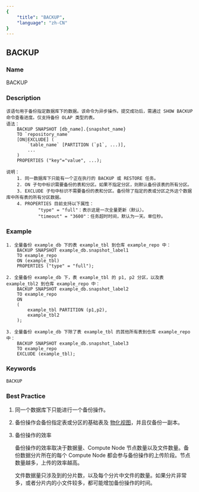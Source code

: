 ```yaml
---
{
    "title": "BACKUP",
    "language": "zh-CN"
}
---
```


<!--
Licensed to the Apache Software Foundation (ASF) under one
or more contributor license agreements.  See the NOTICE file
distributed with this work for additional information
regarding copyright ownership.  The ASF licenses this file
to you under the Apache License, Version 2.0 (the
"License"); you may not use this file except in compliance
with the License.  You may obtain a copy of the License at

  http://www.apache.org/licenses/LICENSE-2.0

Unless required by applicable law or agreed to in writing,
software distributed under the License is distributed on an
"AS IS" BASIS, WITHOUT WARRANTIES OR CONDITIONS OF ANY
KIND, either express or implied.  See the License for the
specific language governing permissions and limitations
under the License.
-->

## BACKUP

### Name

BACKUP

### Description

```text
该语句用于备份指定数据库下的数据。该命令为异步操作。提交成功后，需通过 SHOW BACKUP 命令查看进度。仅支持备份 OLAP 类型的表。
语法：
    BACKUP SNAPSHOT [db_name].{snapshot_name}
    TO `repository_name`
    [ON|EXCLUDE] (
        `table_name` [PARTITION (`p1`, ...)],
        ...
    )
    PROPERTIES ("key"="value", ...);
        
说明：
    1. 同一数据库下只能有一个正在执行的 BACKUP 或 RESTORE 任务。
    2. ON 子句中标识需要备份的表和分区。如果不指定分区，则默认备份该表的所有分区。
    3. EXCLUDE 子句中标识不需要备份的表和分区。备份除了指定的表或分区之外这个数据库中所有表的所有分区数据。
    4. PROPERTIES 目前支持以下属性：
            "type" = "full"：表示这是一次全量更新（默认）。
            "timeout" = "3600"：任务超时时间，默认为一天。单位秒。
```

### Example

```text
1. 全量备份 example_db 下的表 example_tbl 到仓库 example_repo 中：
    BACKUP SNAPSHOT example_db.snapshot_label1
    TO example_repo
    ON (example_tbl)
    PROPERTIES ("type" = "full");
    
2. 全量备份 example_db 下，表 example_tbl 的 p1, p2 分区，以及表 example_tbl2 到仓库 example_repo 中：
    BACKUP SNAPSHOT example_db.snapshot_label2
    TO example_repo
    ON 
    (
        example_tbl PARTITION (p1,p2),
        example_tbl2
    );

3. 全量备份 example_db 下除了表 example_tbl 的其他所有表到仓库 example_repo 中： 
    BACKUP SNAPSHOT example_db.snapshot_label3
    TO example_repo
    EXCLUDE (example_tbl);
```

### Keywords

    BACKUP

### Best Practice

1. 同一个数据库下只能进行一个备份操作。

2. 备份操作会备份指定表或分区的基础表及 [物化视图](../../../../advanced/materialized-view.html)，并且仅备份一副本。

3. 备份操作的效率

   备份操作的效率取决于数据量、Compute Node 节点数量以及文件数量。备份数据分片所在的每个 Compute Node 都会参与备份操作的上传阶段。节点数量越多，上传的效率越高。

   文件数据量只涉及到的分片数，以及每个分片中文件的数量。如果分片非常多，或者分片内的小文件较多，都可能增加备份操作的时间。

